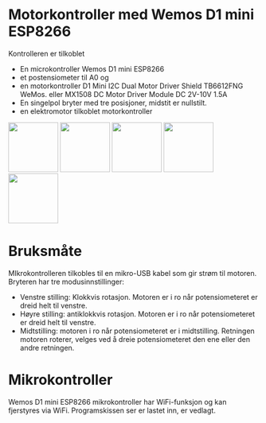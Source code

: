 # Motorkontroller  med Wemos D1 mini ESP8266

Kontrolleren er tilkoblet

- En microkontroller  Wemos D1 mini ESP8266
- et postensiometer til A0 og
- en motorkontroller D1 Mini I2C Dual Motor Driver Shield TB6612FNG WeMos.
  eller MX1508 DC Motor Driver Module DC 2V-10V 1.5A
- En singelpol bryter med tre posisjoner, midstit er nullstilt.
- en elektromotor tilkoblet motorkontroller

<img   width="100" src="https://skule.sormo.no/media/com_eshop/products/resized/image_630f3ccb8a287_7-230x230.jpg">
<img  <img  <img  width="100" src="https://skule.sormo.no/media/com_eshop/products/resized/251-230x230.jpg">
<img  width="100" src="https://skule.sormo.no/media/com_eshop/products/resized/image_5fb62f4ee622f_h2-230x230.jpg">
<img <img width="100" src="https://skule.sormo.no/media/com_eshop/products/resized/ee-800x800.jpg">
<img   width="100"  src="https://skule.sormo.no/media/com_eshop/products/resized/image_606de146aec47_35-230x230.jpg">

# Bruksmåte

MIkrokontrolleren tilkobles til en mikro-USB kabel som gir strøm til motoren.
Bryteren har tre modusinnstillinger:

- Venstre stilling: Klokkvis rotasjon. Motoren er i ro når potensiometeret er dreid helt til venstre.
- Høyre stilling: antiklokkvis rotasjon. Motoren er i ro når potensiometeret er dreid helt til venstre.
- Midtstilling: motoren i ro  når potensiometeret er i midtstilling.  Retningen motoren roterer, velges ved å dreie potensiometeret den ene eller den andre retningen.

# Mikrokontroller

Wemos D1 mini ESP8266 mikrokontroller har WiFi-funksjon og kan fjerstyres via WiFi. Programskissen ser er lastet inn, er vedlagt. 



